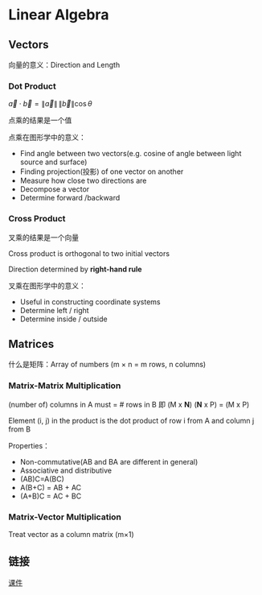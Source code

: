 # Linear Algebra

## Vectors

向量的意义：Direction and Length

### Dot Product

$\vec a \cdot \vec b = \lVert \vec a \rVert \, \lVert \vec b \rVert \cos\theta$



点乘的结果是一个值

点乘在图形学中的意义：

* Find angle between two vectors(e.g. cosine of angle between light source and surface)
* Finding projection(投影) of one vector on another
* Measure how close two directions are
* Decompose a vector
* Determine forward /backward

### Cross Product

叉乘的结果是一个向量

Cross product is orthogonal to two initial vectors

Direction determined by **right-hand rule**

叉乘在图形学中的意义：

* Useful in constructing coordinate systems
* Determine left / right
* Determine inside / outside

## Matrices

什么是矩阵：Array of numbers (m × n = m rows, n columns)

### Matrix-Matrix Multiplication

(number of) columns in A must = # rows in B 即 (M x **N**) (**N** x P) = (M x P)

Element (i, j) in the product is the dot product of row i from A and column j from B

Properties：

- Non-commutative(AB and BA are different in general)
- Associative and distributive
- (AB)C=A(BC)
- A(B+C) = AB + AC
- (A+B)C = AC + BC

### Matrix-Vector Multiplication

Treat vector as a column matrix (m×1)

## 链接

[课件](https://sites.cs.ucsb.edu/~lingqi/teaching/resources/GAMES101_Lecture_02.pdf)
